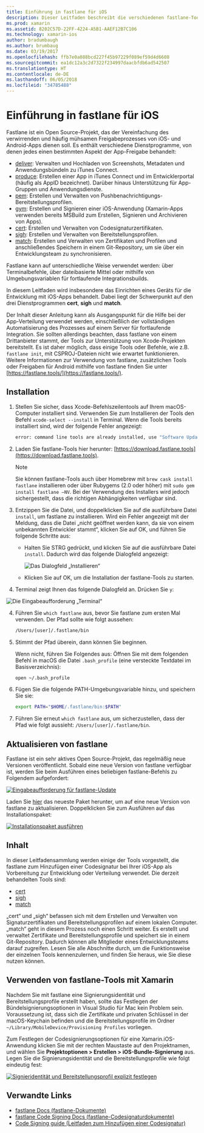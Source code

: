 ```yaml
---
title: Einführung in fastlane für iOS
description: Dieser Leitfaden beschreibt die verschiedenen fastlane-Tools zum Hinzufügen einer Codesignatur bei iOS-Anwendungen. Es wird beschrieben, wie Sie fastlane-Tools aktualisieren, installieren und verwenden.
ms.prod: xamarin
ms.assetid: 8202C57D-22FF-4224-A5B1-AAEF12B7C106
ms.technology: xamarin-ios
author: bradumbaugh
ms.author: brumbaug
ms.date: 03/19/2017
ms.openlocfilehash: ffb7e0a088bcd227f45b97229f089ef59d4d6608
ms.sourcegitcommit: ea1dc12a3c2d7322f234997daacbfdb6ad542507
ms.translationtype: HT
ms.contentlocale: de-DE
ms.lasthandoff: 06/05/2018
ms.locfileid: "34785488"
---
```

# <a name="introduction-to-fastlane-for-ios"></a>Einführung in fastlane für iOS

Fastlane ist ein Open Source-Projekt, das der Vereinfachung des verwirrenden und häufig mühsamen Freigabeprozesses von iOS- und Android-Apps dienen soll. Es enthält verschiedene Dienstprogramme, von denen jedes einen bestimmten Aspekt der App-Freigabe behandelt:

- [deliver](https://github.com/fastlane/fastlane/tree/master/deliver#readme): Verwalten und Hochladen von Screenshots, Metadaten und Anwendungsbündeln zu iTunes Connect.
- [produce](https://github.com/fastlane/fastlane/tree/master/produce#readme): Erstellen einer App in iTunes Connect und im Entwicklerportal (häufig als AppID bezeichnet). Darüber hinaus Unterstützung für App-Gruppen und Anwendungsdienste.
- [pem](https://github.com/fastlane/fastlane/tree/master/pem#readme): Erstellen und Verwalten von Pushbenachrichtigungs-Bereitstellungsprofilen.
- [gym](https://github.com/fastlane/fastlane/tree/master/gym#readme): Erstellen und Signieren einer iOS-Anwendung (Xamarin-Apps verwenden bereits MSBuild zum Erstellen, Signieren und Archivieren von Apps).
- [cert](https://github.com/fastlane/fastlane/tree/master/cert#readme): Erstellen und Verwalten von Codesignaturzertifikaten. 
- [sigh](https://github.com/fastlane/fastlane/tree/master/sigh#readme): Erstellen und Verwalten von Bereitstellungsprofilen.
- [match](https://github.com/fastlane/fastlane/tree/master/match#readme): Erstellen und Verwalten von Zertifikaten und Profilen und anschließendes Speichern in einem Git-Repository, um sie über ein Entwicklungsteam zu synchronisieren.

Fastlane kann auf unterschiedliche Weise verwendet werden: über Terminalbefehle, über dateibasierte Mittel oder mithilfe von Umgebungsvariablen für fortlaufende Integrationsbuilds. 

In diesem Leitfaden wird insbesondere das Einrichten eines Geräts für die Entwicklung mit iOS-Apps behandelt. Dabei liegt der Schwerpunkt auf den drei Dienstprogrammen **cert**, **sigh** und **match**. 

Der Inhalt dieser Anleitung kann als Ausgangspunkt für die Hilfe bei der App-Verteilung verwendet werden, einschließlich der vollständigen Automatisierung des Prozesses auf einem Server für fortlaufende Integration. Sie sollten allerdings beachten, dass fastlane von einem Drittanbieter stammt, der Tools zur Unterstützung von Xcode-Projekten bereitstellt. Es ist daher möglich, dass einige Tools oder Befehle, wie z.B. `fastlane init`, mit CSPROJ-Dateien nicht wie erwartet funktionieren. Weitere Informationen zur Verwendung von fastlane, zusätzlichen Tools oder Freigaben für Android mithilfe von fastlane finden Sie unter [https://fastlane.tools/](https://fastlane.tools/).

<a name="Installation" />

## <a name="installation"></a>Installation

1. Stellen Sie sicher, dass Xcode-Befehlszeilentools auf Ihrem macOS-Computer installiert sind. Verwenden Sie zum Installieren der Tools den Befehl `xcode-select --install` in Terminal. Wenn die Tools bereits installiert sind, wird der folgende Fehler angezeigt:

    ```bash
    error: command line tools are already installed, use "Software Update" to install updates
    ```

2. Laden Sie fastlane-Tools hier herunter: [https://download.fastlane.tools](https://download.fastlane.tools). 

    > [!NOTE]
    > Sie können fastlane-Tools auch über Homebrew mit `brew cask install fastlane` installieren oder über Rubygems (2.0 oder höher) mit `sudo gem install fastlane –NV`. Bei der Verwendung des Installers wird jedoch sichergestellt, dass die richtigen Abhängigkeiten verfügbar sind. 

3. Entzippen Sie die Datei, und doppelklicken Sie auf die ausführbare Datei `install`, um fastlane zu installieren. Wird ein Fehler angezeigt mit der Meldung, dass die Datei „nicht geöffnet werden kann, da sie von einem unbekannten Entwickler stammt“, klicken Sie auf OK, und führen Sie folgende Schritte aus:
    - Halten Sie STRG gedrückt, und klicken Sie auf die ausführbare Datei `install`. Dadurch wird das folgende Dialogfeld angezeigt:

      ![](images/fastlane-image12.png "Das Dialogfeld „Installieren“")
    
    - Klicken Sie auf OK, um die Installation der fastlane-Tools zu starten.

4. Terminal zeigt Ihnen das folgende Dialogfeld an. Drücken Sie `y`:

  ![](images/fastlane-image13.png "Die Eingabeaufforderung „Terminal“")
 
4. Führen Sie `which fastlane` aus, bevor Sie fastlane zum ersten Mal verwenden. Der Pfad sollte wie folgt aussehen: 

    ```bash
    /Users/[user]/.fastlane/bin
    ```

5. Stimmt der Pfad überein, dann können Sie beginnen.

     Wenn nicht, führen Sie Folgendes aus: Öffnen Sie mit dem folgenden Befehl in macOS die Datei `.bash_profile` (eine versteckte Textdatei im Basisverzeichnis):

    ```bash
    open ~/.bash_profile
    ```

6. Fügen Sie die folgende PATH-Umgebungsvariable hinzu, und speichern Sie sie: 

    ```bash
    export PATH="$HOME/.fastlane/bin:$PATH"
    ```

7.  Führen Sie erneut `which fastlane` aus, um sicherzustellen, dass der Pfad wie folgt aussieht: `/Users/[user]/.fastlane/bin`.


## <a name="updating-fastlane"></a>Aktualisieren von fastlane

Fastlane ist ein sehr aktives Open Source-Projekt, das regelmäßig neue Versionen veröffentlicht. Sobald eine neue Version von fastlane verfügbar ist, werden Sie beim Ausführen eines beliebigen fastlane-Befehls zu Folgendem aufgefordert:

[![](images/fastlane-image0.png "Eingabeaufforderung für fastlane-Update")](images/fastlane-image0.png#lightbox)


Laden Sie [hier](https://download.fastlane.tools) das neueste Paket herunter, um auf eine neue Version von fastlane zu aktualisieren. Doppelklicken Sie zum Ausführen auf das Installationspaket:

[![](images/fastlane-image0a.png "Installationspaket ausführen")](images/fastlane-image0a.png#lightbox)


## <a name="contents"></a>Inhalt

In dieser Leitfadensammlung werden einige der Tools vorgestellt, die fastlane zum Hinzufügen einer Codesignatur bei Ihrer iOS-App als Vorbereitung zur Entwicklung oder Verteilung verwendet. Die derzeit behandelten Tools sind:

- [cert](~/ios/deploy-test/provisioning/fastlane/cert.md)
- [sigh](~/ios/deploy-test/provisioning/fastlane/sigh.md)
- [match](~/ios/deploy-test/provisioning/fastlane/match.md)

„cert“ und „sigh“ befassen sich mit dem Erstellen und Verwalten von Signaturzertifikaten und Bereitstellungsprofilen auf einem lokalen Computer. „match“ geht in diesem Prozess noch einen Schritt weiter. Es erstellt und verwaltet Zertifikate und Bereitstellungsprofile und speichert sie in einem Git-Repository. Dadurch können alle Mitglieder eines Entwicklungsteams darauf zugreifen. Lesen Sie alle Abschnitte durch, um die Funktionsweise der einzelnen Tools kennenzulernen, und finden Sie heraus, wie Sie diese nutzen können.

## <a name="using-fastlane-tools-with-xamarin"></a>Verwenden von fastlane-Tools mit Xamarin

Nachdem Sie mit fastlane eine Signierungsidentität und Bereitstellungsprofile erstellt haben, sollte das Festlegen der Bündelsignierungsoptionen in Visual Studio für Mac kein Problem sein. Voraussetzung ist, dass sich die Zertifikate und privaten Schlüssel in der macOS-Keychain befinden und die Bereitstellungsprofile im Ordner `~/Library/MobileDevice/Provisioning Profiles` vorliegen.

Zum Festlegen der Codesignierungsoptionen für eine Xamarin.iOS-Anwendung klicken Sie mit der rechten Maustaste auf den Projektnamen, und wählen Sie **Projektoptionen > Erstellen > iOS-Bundle-Signierung** aus. Legen Sie die Signierungsidentität und die Bereitstellungsprofile wie folgt eindeutig fest:

[![](images/fastlane-image11.png "Signieridentität und Bereitstellungsprofil explizit festlegen")](images/fastlane-image11.png#lightbox)

## <a name="related-links"></a>Verwandte Links

- [fastlane Docs (fastlane-Dokumente)](https://fastlane.tools/)
- [fastlane Code Signing Docs (fastlane-Codesignaturdokumente)](https://docs.fastlane.tools/codesigning/getting-started/)
- [Code Signing guide (Leitfaden zum Hinzufügen einer Codesignatur)](https://codesigning.guide/)

